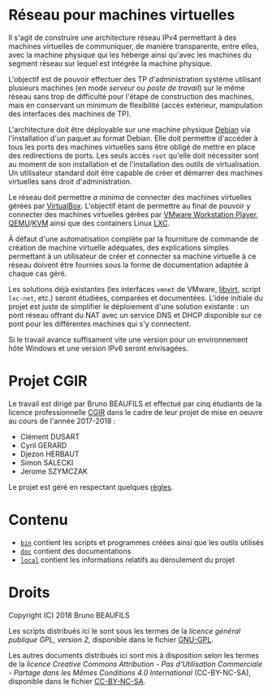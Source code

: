 # Réseau pour machines virtuelles

Il s'agit de construire une architecture réseau IPv4 permettant à des machines virtuelles de communiquer, de manière transparente, entre elles, avec la machine physique qui les héberge ainsi qu'avec les machines du segment réseau sur lequel est intégrée la machine physique.

L'objectif est de pouvoir effectuer des TP d'administration système utilisant plusieurs machines (en mode *serveur* ou *poste de travail*) sur le même réseau sans trop de difficulté pour l'étape de construction des machines, mais en conservant un minimum de flexibilité (accès extérieur, manipulation des interfaces des machines de TP).

L'architecture doit être déployable sur une machine physique [Debian](https://www.debian.org) via l'installation d'un paquet au format Debian. Elle doit permettre d'accéder à tous les ports des machines virtuelles sans être obligé de mettre en place des redirections de ports. Les seuls accès `root` qu'elle doit nécessiter sont au moment de son installation et de l'installation des outils de virtualisation. Un utilisateur standard doit être capable de créer et démarrer des machines virtuelles sans droit d'administration.

Le réseau doit permettre *a minima* de connecter des machines virtuelles gérées par [VirtualBox](https://www.virtualbox.org/). L'objectif étant de permettre au final de pouvoir y connecter des machines virtuelles gérées par [VMware Workstation Player](https://www.vmware.com/products/workstation-player.html), [QEMU](https://www.qemu.org)/[KVM](http://www.linux-kvm.org) ainsi que des containers Linux [LXC](https://linuxcontainers.org).

À défaut d'une automatisation complète par la fourniture de commande de création de machine virtuelle adéquates, des explications simples permettant à un utilisateur de créer et connecter sa machine virtuelle à ce réseau doivent être fournies sous la forme de documentation adaptée à chaque cas géré.

Les solutions déjà existantes (les interfaces `vmnet` de VMware, [libvirt](https://libvirt.org), script `lxc-net`, etc.) seront étudiées, comparées et documentées. L'idée initiale du projet est juste de simplifier le déploiement d'une solution existante : un pont réseau offrant du NAT avec un service DNS et DHCP disponible sur ce pont pour les différentes machines qui s'y connectent.

Si le travail avance suffisament vite une version pour un environnement hôte Windows et une version IPv6 seront envisagées.

# Projet CGIR

Le travail est dirigé par Bruno BEAUFILS et effectué par cinq étudiants de la licence professionnelle [CGIR](http://cgir.univ-lille1.fr) dans le cadre de leur projet de mise en oeuvre au cours de l'année 2017-2018 :

- Clément DUSART
- Cyril GERARD
- Djezon HERBAUT
- Simon SALECKI
- Jerome SZYMCZAK

Le projet est géré en respectant quelques [règles](local/regles.md).

# Contenu

- [`bin`](bin) contient les scripts et programmes créées ainsi que les outils utilisés
- [`doc`](doc) contient des documentations
- [`local`](local) contient les informations relatifs au déroulement du projet

# Droits

Copyright (C) 2018 Bruno BEAUFILS

Les scripts distribués ici le sont sous les termes de la *licence général publique GPL, version 2*, disponible dans le fichier [GNU-GPL](GNU-GPL).

Les autres documents distribués ici sont mis à disposition selon les termes de la *licence Creative Commons Attribution - Pas d’Utilisation Commerciale - Partage dans les Mêmes Conditions 4.0 International* (CC-BY-NC-SA), disponible dans le fichier [CC-BY-NC-SA](CC-BY-NC-SA).


